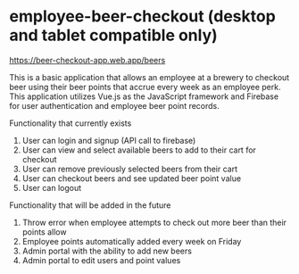# employee-beer-checkout (desktop and tablet compatible only)

https://beer-checkout-app.web.app/beers

This is a basic application that allows an employee at a brewery to checkout beer using their beer points that accrue every week as an employee perk. This application utilizes Vue.js as the JavaScript framework and Firebase for user authentication and employee beer point records. 

Functionality that currently exists
1) User can login and signup (API call to firebase)
2) User can view and select available beers to add to their cart for checkout
3) User can remove previously selected beers from their cart
4) User can checkout beers and see updated beer point value
5) User can logout

Functionality that will be added in the future
1) Throw error when employee attempts to check out more beer than their points allow
2) Employee points automatically added every week on Friday
3) Admin portal with the ability to add new beers
4) Admin portal to edit users and point values

